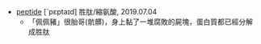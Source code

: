 - [peptide](https://tw.dictionary.search.yahoo.com/search?p=peptide) [ˋpɛptaɪd] 胜肽/縮氨酸, 2019.07.04
  - 「佩佩豬」很胎哥(骯髒)，身上黏了一堆腐敗的屍塊，蛋白質都已經分解成胜肽
